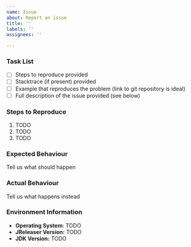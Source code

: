 ```yaml
---
name: Issue
about: Report an issue
title: ''
labels: ''
assignees: ''

---
```


<!--
Thank you for reporting an issue, please review the task list below before submitting the
issue. Your issue report may be closed if the issue is incomplete and the below tasks not completed.

NOTE: If you are unsure about something and the issue is more of a question a better place to ask questions is on our Discussions space (https://github.com/jreleaser/jreleaser/discussions) or at Stack Overflow (https://stackoverflow.com/tags/jreleaser. Please DO NOT use the issue tracker to ask questions.

Documentation issues should be posted to https://github.com/jreleaser/jreleaser.github.io/issues

-->

### Task List

- [ ] Steps to reproduce provided
- [ ] Stacktrace (if present) provided
- [ ] Example that reproduces the problem (link to git repository is ideal)
- [ ] Full description of the issue provided (see below)

### Steps to Reproduce

1. TODO
2. TODO
3. TODO

### Expected Behaviour

Tell us what should happen

### Actual Behaviour

Tell us what happens instead

### Environment Information

- **Operating System**: TODO
- **JReleaser Version:** TODO
- **JDK Version:** TODO
